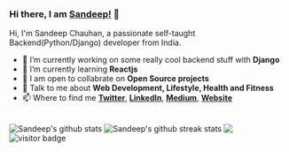 ### Hi there, I am [Sandeep!](https://sandeep-chauhan.com) 👋

<!-- <br /> -->

Hi, I'm Sandeep Chauhan, a passionate self-taught Backend(Python/Django) developer from India.

- 🔭 I’m currently working on some really cool backend stuff with **Django**
- 🌱 I’m currently learning **Reactjs**
- 👯 I am open to collabrate on **Open Source projects**
- 💬 Talk to me about **Web Development, Lifestyle, Health and Fitness**
- 📫 Where to find me **[Twitter](https://twitter.com/sandeepsajan0)**, **[LinkedIn](https://www.linkedin.com/in/sandeepsajan0/)**, **[Medium](https://sandeepsajan0.medium.com)**, **[Website](https://sandeep-chauhan.com)**

<br />

<img align="center" src="https://github-readme-stats-anuraghazra1.vercel.app/api?username=sandeepsajan0&show_icons=true&include_all_commits=true&theme=material-palenight&count_private=true" alt="Sandeep's github stats" />

<img align="center" src="https://github-readme-streak-stats.herokuapp.com/?user=sandeepsajan0&theme=material-palenight&hide_border=true" alt="Sandeep's github streak stats" />
<img align="center" src="https://github-readme-stats-anuraghazra1.vercel.app/api/top-langs/?username=sandeepsajan0&layout=compact&theme=material-palenight" />

<img src="https://visitor-badge.glitch.me/badge?page_id=sandeepsajan0.sandeepsajan0" alt="visitor badge"/>

<!-- <img src="https://gitwar.herokuapp.com/badge?username=sandeepsajan0&color=green&label=profile+views" alt="Profile visitor badge" /> -->
